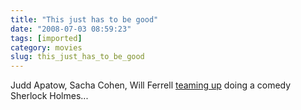 ```yaml
---
title: "This just has to be good"
date: "2008-07-03 08:59:23"
tags: [imported]
category: movies
slug: this_just_has_to_be_good
---
```

	
Judd Apatow, Sacha Cohen, Will Ferrell <a href="http://www.variety.com/VR1117988387.html">teaming up</a> doing a comedy Sherlock Holmes...
